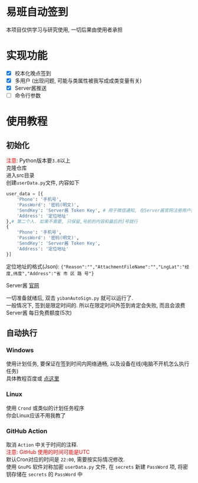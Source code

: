 # 易班自动签到
本项目仅供学习与研究使用, 一切后果由使用者承担

# 实现功能
- [x] 校本化晚点签到
- [x] 多用户 (出现问题, 可能与类属性被我写成成类变量有关)
- [x] Server酱推送
- [ ] 命令行参数

# 使用教程
## 初始化
<font color=red>注意</font>: Python版本要`3.8`以上  
克隆仓库  
进入src目录  
创建`userData.py`文件, 内容如下
```python
user_data = [{
	'Phone': '手机号',
	'PassWord': '密码(明文)',
	'SendKey': 'Server酱 Token Key', # 用于微信通知, 在Server酱官网注册用户获取
	'Address': '定位地址' 
},# 第二个人. 如果不需要, 只保留,号前的内容和最后的]号就行
{
	'Phone': '手机号',
	'PassWord': '密码(明文)',
	'SendKey': 'Server酱 Token Key',
	'Address': '定位地址' 
}]
```
定位地址的格式(Json): `{"Reason":"","AttachmentFileName":"","LngLat":"经度,纬度","Address":"省 市 区 路 号"}`

Server酱 [官网](https://sct.ftqq.com/)

一切准备就绪后, 双击 `yibanAutoSign.py` 就可以运行了.  
一般情况下, 签到是限定时间的. 所以在限定时间外签到肯定会失败, 而且会浪费 Server酱 每日免费额度(5次)

## 自动执行
### Windows
使用计划任务, 要保证在签到时间内网络通畅, 以及设备在线(电脑不开机怎么执行任务)  
具体教程百度或 [点这里](https://topbook.cc/overview?selectedArticle=1383&title=%E4%BD%BF%E7%94%A8%E8%AE%A1%E5%88%92%E4%BB%BB%E5%8A%A1%E7%A8%8B%E5%BA%8F%EF%BC%8C%E8%AE%A9%20Windows%20%E8%87%AA%E5%8A%A8%E5%B7%A5%E4%BD%9C%E3%80%82)

### Linux
使用 `Crond` 或类似的计划任务程序  
你会Linux应该不用我教了

### GitHub Action
取消 `Action` 中关于时间的注释.  
<font color='red'>注意: GitHub 使用的时间可能是UTC</font>  
默认Cron对应的时间是 `22:00`, 需要按实际情况修改.  
使用 `GnuPG` 软件对称加密 `userData.py` 文件, 在 `secrets` 新建 `PassWord` 项, 将密钥存储在 `secrets` 的 `PassWord` 中